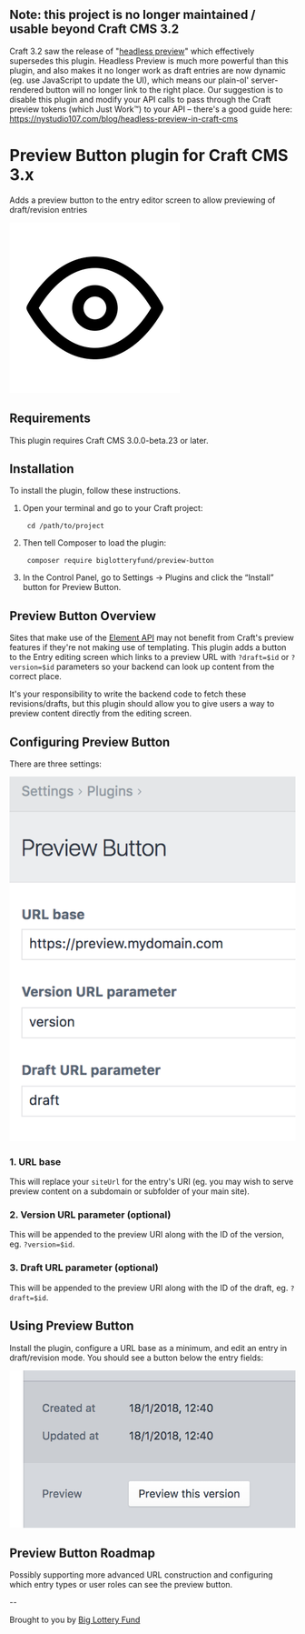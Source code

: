 ## Note: this project is no longer maintained / usable beyond Craft CMS 3.2
Craft 3.2 saw the release of "[headless preview](https://craftcms.com/blog/craft-32)" which effectively supersedes this plugin. Headless Preview is much more powerful than this plugin, and also makes it no longer work as draft entries are now dynamic (eg. use JavaScript to update the UI), which means our plain-ol' server-rendered button will no longer link to the right place. Our suggestion is to disable this plugin and modify your API calls to pass through the Craft preview tokens (which Just Work™) to your API – there's a good guide here: https://nystudio107.com/blog/headless-preview-in-craft-cms


# Preview Button plugin for Craft CMS 3.x

Adds a preview button to the entry editor screen to allow previewing of draft/revision entries

![Logo](resources/img/logo.png)

## Requirements

This plugin requires Craft CMS 3.0.0-beta.23 or later.

## Installation

To install the plugin, follow these instructions.

1. Open your terminal and go to your Craft project:

        cd /path/to/project

2. Then tell Composer to load the plugin:

        composer require biglotteryfund/preview-button

3. In the Control Panel, go to Settings → Plugins and click the “Install” button for Preview Button.

## Preview Button Overview

Sites that make use of the [Element API](https://github.com/craftcms/element-api) may not benefit from Craft's preview features if they're not making use of templating. This plugin adds a button to the Entry editing screen which links to a preview URL with `?draft=$id` or `?version=$id` parameters so your backend can look up content from the correct place.

It's your responsibility to write the backend code to fetch these revisions/drafts, but this plugin should allow you to give users a way to preview content directly from the editing screen.

## Configuring Preview Button

There are three settings:

![Logo](resources/img/settings.png)

### 1. URL base
This will replace your `siteUrl` for the entry's URI (eg. you may wish to serve preview content on a subdomain or subfolder of your main site).

### 2. Version URL parameter (optional)
This will be appended to the preview URI along with the ID of the version, eg. `?version=$id`.

### 3. Draft URL parameter (optional)
This will be appended to the preview URI along with the ID of the draft, eg. `?draft=$id`.

## Using Preview Button

Install the plugin, configure a URL base as a minimum, and edit an entry in draft/revision mode. You should see a button below the entry fields:

![Logo](resources/img/preview.png)

## Preview Button Roadmap

Possibly supporting more advanced URL construction and configuring which entry types or user roles can see the preview button.

--

Brought to you by [Big Lottery Fund](https://www.github.com/biglotteryfund)
